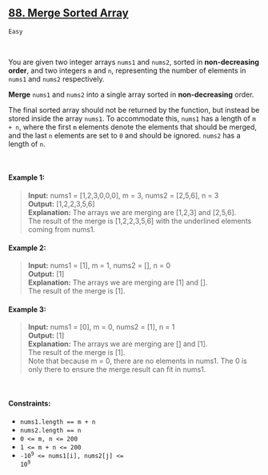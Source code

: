 ## [88. Merge Sorted Array](https://leetcode.com/problems/merge-sorted-array/)

<code>Easy</code>

<br>

You are given two integer arrays <code>nums1</code> and <code>nums2</code>, sorted in __non-decreasing order__, and two integers <code>m</code> and <code>n</code>, representing the number of elements 
in <code>nums1</code> and <code>nums2</code> respectively.

__Merge__ <code>nums1</code> and <code>nums2</code> into a single array sorted in __non-decreasing__ order.

The final sorted array should not be returned by the function, but instead be stored inside the array <code>nums1</code>. To accommodate this, <code>nums1</code> has a length of <code>m + n</code>, 
where the first <code>m</code> elements denote the elements that should be merged, and the last <code>n</code> elements are set to <code>0</code> and should be ignored. <code>nums2</code> has a
length of <code>n</code>.

<br>

#### Example 1:

> __Input:__ nums1 = [1,2,3,0,0,0], m = 3, nums2 = [2,5,6], n = 3  
> __Output:__ [1,2,2,3,5,6]  
> __Explanation:__ The arrays we are merging are [1,2,3] and [2,5,6].  
> The result of the merge is [1,2,2,3,5,6] with the underlined elements coming from nums1.  

#### Example 2:

> __Input:__ nums1 = [1], m = 1, nums2 = [], n = 0  
> __Output:__ [1]  
> __Explanation:__ The arrays we are merging are [1] and [].  
> The result of the merge is [1].  

#### Example 3:

> __Input:__ nums1 = [0], m = 0, nums2 = [1], n = 1  
> __Output:__ [1]  
> __Explanation:__ The arrays we are merging are [] and [1].  
> The result of the merge is [1].  
> Note that because m = 0, there are no elements in nums1. The 0 is only there to ensure the merge result can fit in nums1.  

<br>

#### Constraints:

- <code>nums1.length == m + n</code>
- <code>nums2.length == n</code>
- <code>0 <= m, n <= 200</code>
- <code>1 <= m + n <= 200</code>
- <code>-10<sup>9</sup> <= nums1[i], nums2[j] <= 10<sup>9</sup></code>

